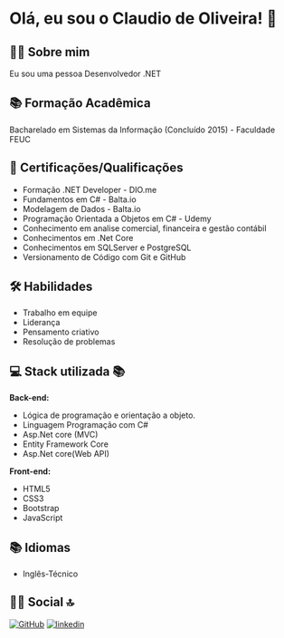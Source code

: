 # Olá, eu sou o Claudio de Oliveira! 👋


## 👨‍💻 Sobre mim
Eu sou uma pessoa Desenvolvedor .NET

## 📚 Formação Acadêmica

Bacharelado em Sistemas da Informação (Concluído 2015) - Faculdade FEUC

## 🎯 Certificações/Qualificações

- Formação .NET Developer - DIO.me
- Fundamentos em C# - Balta.io
- Modelagem de Dados - Balta.io 
- Programação Orientada a Objetos em C# - Udemy
- Conhecimento em analise comercial, financeira e gestão contábil
- Conhecimentos em .Net Core 
- Conhecimentos em SQLServer e PostgreSQL
- Versionamento de Código com Git e GitHub

## 🛠 Habilidades
- Trabalho em equipe
- Liderança
- Pensamento criativo
- Resolução de problemas


## 💻 Stack utilizada 📚

**Back-end:** 
- Lógica de programação e orientação a objeto.
- Linguagem Programação com C#
- Asp.Net core (MVC)
- Entity Framework Core
- Asp.Net core(Web API)


**Front-end:** 
- HTML5
- CSS3
- Bootstrap
- JavaScript

## 📚 Idiomas
- Inglês-Técnico


## 🔗👨 Social 🔝
[![GitHub](https://img.shields.io/badge/GitHub-100000?style=for-the-badge&logo=github&logoColor=white)](https://github.com/ClaudioOliver/) [![linkedin](https://img.shields.io/badge/linkedin-0A66C2?style=for-the-badge&logo=linkedin&logoColor=white)](https://www.linkedin.com/)

